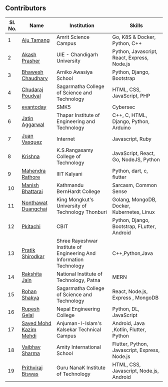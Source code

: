 ## Contributors

| Sl. No. | Name                                                       | Institution                                                         | Skills                                        |
| ------- | ---------------------------------------------------------- | ------------------------------------------------------------------- | --------------------------------------------- |
| 1       | [Aju Tamang](https://github.com/aju100)                    | Amrit Science Campus                                                | Go, K8S & Docker, Python, C++                 |
| 2      | [Akash Prasher](https://github.com/akashprasher)          | UIE - Chandigarh University                                          | Python, Javascript, React, Express, Node.js |
| 3       | [Bhawesh Chaudhary](https://github.com/callmebhawesh)      | Arniko Awasiya School                                               | Python, Django, Bootstrap                     |
| 4       | [Chudaraj Poudyal](https://github.com/crpoudyal)           | Sagarmatha College of Science and Technology                        | HTML, CSS, JavaScript, PHP                    |
| 5       | [evantoday](https://github.com/evantoday)| SMK5            | Cybersec |
| 6       | [Jatin Aggarwal](https://github.com/jatinagg1)             | Thapar Institute of Engineering and Technology | C++, C, HTML, Django, Python, Arduino |
| 7       | [Juan Vasquez](https://github.com/JuanVqz)                 | Internet                                                            | Javascript, Ruby                              |
| 8       | [Krishna](https://github.com/M-krishna)                    | K.S.Rangasamy College of Technology                                 | JavaScript, React, Go, NodeJS, Python         |
| 9       | [Mahendra Rathore](https://github.com/Mahendra7985)        | IIIT Kalyani                                                        | Python, dart, c, flutter                      |
| 10       | [Manish Bhattarai](https://github.com/nepalikingpin) | Kathmandu BernHardt College | Sarcasm, Common Sense |
| 11      | [Nonthawat Duangchai](https://github.com/n0nz)             | King Mongkut's University of Technology Thonburi                    | Golang, MongoDB, Docker, Kubernetes, Linux    |
| 12      | [Pkitachi](https://github.com/pkitachi)                    | CBIT                                                                | Python, Django, Bootstrap, FLutter, Android   |
| 13      | [Pratik Shirodkar](https://github.com/Pratik-Shirodkar)    | Shree Rayeshwar Institute of Engineering And Information Technology | C++,Python,Java                               |
| 14      | [Rakshita Jain](https://github.com/raksh543)               | National Institute of Technology, Patna                             | MERN                                          | Android (Frontend) | C++ |
| 15      | [Rohan Shakya](https://github.com/Rohan-Shakya)            | Sagarmatha College of Science and Technology                        | React, Node.js, Express , MongoDB             |
| 16      | [Rupesh Gelal](https://github.com/rgrupesh)                | Nepal Engineering College                                           | Python, DL, JavaScript                        |
| 17      | [Sayed Mohd Kazim Mehdi](https://github.com/kazimsayed954) | Anjuman-I-Islam's Kalsekar Technical Campus                         | Android, Java ,Kotlin, Flutter, Python        |
| 18      | [Vaibhav Sharma](https://github.com/gigabite-pro)          | Amity International School                                          | Flutter, Python, Javascript, Express, Node.js |
| 19      | [Prithviraj Biswas](https://github.com/prithvirajcodes)    | Guru NanaK Institute of Technology                                  | HTML, CSS, Javascript, Node.js, Android       |

